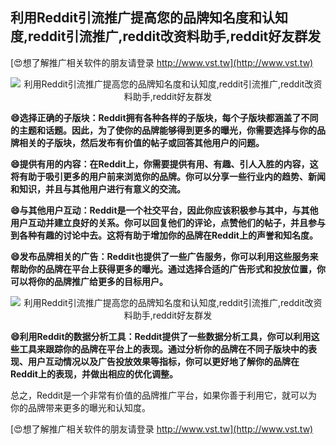 ## **利用Reddit引流推广提高您的品牌知名度和认知度,reddit引流推广,reddit改资料助手,reddit好友群发**

[😍想了解推广相关软件的朋友请登录 http://www.vst.tw](http://www.vst.tw)

 <center><img src="https://vst.tw/MP4/tuiguang/png/1.png" alt="利用Reddit引流推广提高您的品牌知名度和认知度,reddit引流推广,reddit改资料助手,reddit好友群发"></center>

**😄选择正确的子版块：Reddit拥有各种各样的子版块，每个子版块都涵盖了不同的主题和话题。因此，为了使你的品牌能够得到更多的曝光，你需要选择与你的品牌相关的子版块，然后发布有价值的帖子或回答其他用户的问题。**

**😄提供有用的内容：在Reddit上，你需要提供有用、有趣、引人入胜的内容，这将有助于吸引更多的用户前来浏览你的品牌。你可以分享一些行业内的趋势、新闻和知识，并且与其他用户进行有意义的交流。**

**😄与其他用户互动：Reddit是一个社交平台，因此你应该积极参与其中，与其他用户互动并建立良好的关系。你可以回复他们的评论，点赞他们的帖子，并且参与到各种有趣的讨论中去。这将有助于增加你的品牌在Reddit上的声誉和知名度。**

**😄发布品牌相关的广告：Reddit也提供了一些广告服务，你可以利用这些服务来帮助你的品牌在平台上获得更多的曝光。通过选择合适的广告形式和投放位置，你可以将你的品牌推广给更多的目标用户。**

 <center><img src="https://vst.tw/MP4/tuiguang/png/4.png" alt="利用Reddit引流推广提高您的品牌知名度和认知度,reddit引流推广,reddit改资料助手,reddit好友群发"></center>

**😄利用Reddit的数据分析工具：Reddit提供了一些数据分析工具，你可以利用这些工具来跟踪你的品牌在平台上的表现。通过分析你的品牌在不同子版块中的表现、用户互动情况以及广告投放效果等指标，你可以更好地了解你的品牌在Reddit上的表现，并做出相应的优化调整。**

总之，Reddit是一个非常有价值的品牌推广平台，如果你善于利用它，就可以为你的品牌带来更多的曝光和认知度。

[😍想了解推广相关软件的朋友请登录 http://www.vst.tw](http://www.vst.tw)



